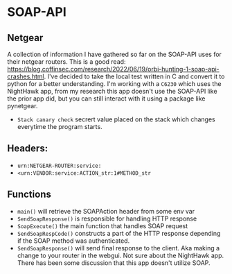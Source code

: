 # SOAP-API
## Netgear
A collection of information I have gathered so far on the SOAP-API uses for their netgear routers.
This is a good read: https://blog.coffinsec.com/research/2022/06/19/orbi-hunting-1-soap-api-crashes.html.
I've decided to take the local test written in C and convert it to python for a better understanding.
I'm working with a `C6230` which uses the NightHawk app, from my research this app doesn't use the SOAP-API like the prior app did, but you can still interact with it using a package like pynetgear.

- `Stack canary check` secrert value placed on the stack which changes everytime the program starts.

## Headers:

- `urn:NETGEAR-ROUTER:service:`
- `<urn:VENDOR:service:ACTION_str:1#METHOD_str`

## Functions

- `main()` will retrieve the SOAPAction header from some env var
- `SendSoapResponse()`  is responsible for handling HTTP response
- `SoapExecute()` the main function that handles SOAP request
- `SendSoapRespCode()` constructs a part of the HTTP response depending if the SOAP method was authenticated.
- `SendSoapResponse()` will send final response to the client. Aka making a change to your router in the webgui. Not sure about the NightHawk app. There has been some discussion that this app doesn't utilize SOAP.